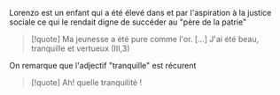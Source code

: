 Lorenzo est un enfant qui a été élevé dans et par l'aspiration à la justice sociale ce qui le rendait digne de succéder au "père de la patrie"
>[!quote]  Ma jeunesse a été pure comme l'or. [...] J'ai été beau, tranquille et vertueux (III,3)

On remarque que l'adjectif "tranquille" est récurent 
>[!quote] Ah! quelle tranquilité !


